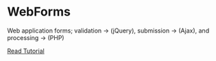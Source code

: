 # WebForms
Web application forms; validation -> (jQuery), submission -> (Ajax), and processing -> (PHP)

<a href="http://brianmatovu.com/web-forms-validation-submission-and-processing/" target="_blank">Read Tutorial</a>

